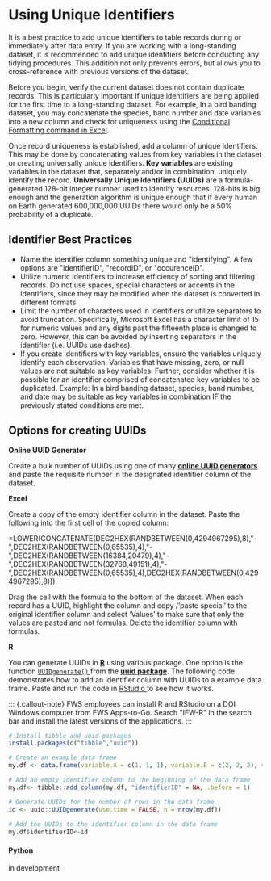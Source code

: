 # Using Unique Identifiers

It is a best practice to add unique identifiers to table records during or immediately after data entry. If you are working with a long-standing dataset, it is recommended to add unique identifiers before conducting any tidying procedures. This addition not only prevents errors, but allows you to cross-reference with previous versions of the dataset.&#x20;

Before you begin, verify the current dataset does not contain duplicate records. This is particularly important if unique identifiers are being applied for the first time to a long-standing dataset. For example, In a bird banding dataset, you may concatenate the species, band number and date variables into a new column and check for uniqueness using the [Conditional Formatting command in Excel](https://support.microsoft.com/en-us/office/filter-for-unique-values-or-remove-duplicate-values-ccf664b0-81d6-449b-bbe1-8daaec1e83c2).

Once record uniqueness is established, add a column of unique identifiers. This may be done by concatenating values from key variables in the dataset or creating universally unique identifiers. **Key variables** are existing variables in the dataset that, separately and/or in combination, uniquely identify the record. **Universally Unique Identifiers (UUIDs)** are a formula-generated 128-bit integer number used to identify resources. 128-bits is big enough and the generation algorithm is unique enough that if every human on Earth generated 600,000,000 UUIDs there would only be a 50% probability of a duplicate.

## Identifier Best Practices

* Name the identifier column something unique and "identifying". A few options are "identifierID", "recordID", or "occurenceID".
* Utilize numeric identifiers to increase efficiency of sorting and filtering records. Do not use spaces, special characters or accents in the identifiers, since they may be modified when the dataset is converted in different formats.
* Limit the number of characters used in identifiers or utilize separators to avoid truncation. Specifically, Microsoft Excel has a character limit of 15 for numeric values and any digits past the fifteenth place is changed to zero. However, this can be avoided by inserting separators in the identifier (i.e. UUIDs use dashes).&#x20;
* If you create identifiers with key variables, ensure the variables uniquely identify each observation. Variables that have missing, zero, or null values are not suitable as key variables. Further, consider whether it is possible for an identifier comprised of concatenated key variables to be duplicated. Example: In a bird banding dataset, species, band number, and date may be suitable as key variables in combination IF the previously stated conditions are met.

## Options for creating UUIDs

**Online UUID Generator**

Create a bulk number of UUIDs using one of many [**online UUID generators**](https://www.uuidgenerator.net/) and paste the requisite number  in the designated identifier column of the dataset.

**Excel**

Create a copy of the empty identifier column in the dataset. Paste the following into the first cell of the copied column:&#x20;

\=LOWER(CONCATENATE(DEC2HEX(RANDBETWEEN(0,4294967295),8),"-",DEC2HEX(RANDBETWEEN(0,65535),4),"-",DEC2HEX(RANDBETWEEN(16384,20479),4),"-",DEC2HEX(RANDBETWEEN(32768,49151),4),"-",DEC2HEX(RANDBETWEEN(0,65535),4),DEC2HEX(RANDBETWEEN(0,4294967295),8)))

Drag the cell with the formula to the bottom of the dataset. When each record has a UUID, highlight the column and copy /’paste special’ to the original identifier column and select ‘Values’ to make sure that only the values are pasted and not formulas. Delete the identifier column with formulas.

**R**

You can generate UUIDs in [**R**](https://www.r-project.org/about.html) using various package. One option is the function [`UUIDgenerate()` ](https://www.rdocumentation.org/packages/uuid/versions/1.0-4/topics/UUIDgenerate)from the [**uuid package**](https://cran.r-project.org/web/packages/uuid/index.html). The following code demonstrates how to add an identifier column with UUIDs to a example data frame. Paste and run the code in [RStudio ](https://www.rstudio.com/products/rstudio/#rstudio-desktop)to see how it works.

::: {.callout-note}
FWS employees can install R and RStudio on a DOI Windows computer from FWS Apps-to-Go. Search "IFW-R" in the search bar and install the latest versions of the applications.
:::

```r
# Install tibble and uuid packages
install.packages(c("tibble","uuid"))

# Create an example data frame
my.df <- data.frame(variable.A = c(1, 1, 1), variable.B = c(2, 2, 2), variable.C = c(3, 3, 3))

# Add an empty identifier column to the beginning of the data frame
my.df<- tibble::add_column(my.df, "identifierID" = NA, .before = 1)

# Generate UUIDs for the number of rows in the data frame
id <- uuid::UUIDgenerate(use.time = FALSE, n = nrow(my.df))
                         
# Add the UUIDs to the identifier column in the data frame
my.df$identifierID<-id

```

#### Python

in development
